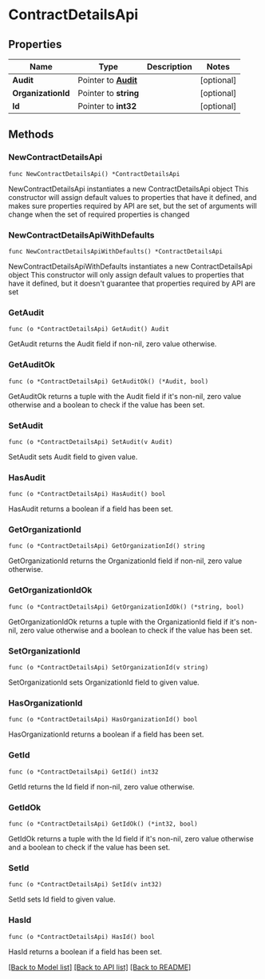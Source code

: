 # ContractDetailsApi

## Properties

Name | Type | Description | Notes
------------ | ------------- | ------------- | -------------
**Audit** | Pointer to [**Audit**](Audit.md) |  | [optional] 
**OrganizationId** | Pointer to **string** |  | [optional] 
**Id** | Pointer to **int32** |  | [optional] 

## Methods

### NewContractDetailsApi

`func NewContractDetailsApi() *ContractDetailsApi`

NewContractDetailsApi instantiates a new ContractDetailsApi object
This constructor will assign default values to properties that have it defined,
and makes sure properties required by API are set, but the set of arguments
will change when the set of required properties is changed

### NewContractDetailsApiWithDefaults

`func NewContractDetailsApiWithDefaults() *ContractDetailsApi`

NewContractDetailsApiWithDefaults instantiates a new ContractDetailsApi object
This constructor will only assign default values to properties that have it defined,
but it doesn't guarantee that properties required by API are set

### GetAudit

`func (o *ContractDetailsApi) GetAudit() Audit`

GetAudit returns the Audit field if non-nil, zero value otherwise.

### GetAuditOk

`func (o *ContractDetailsApi) GetAuditOk() (*Audit, bool)`

GetAuditOk returns a tuple with the Audit field if it's non-nil, zero value otherwise
and a boolean to check if the value has been set.

### SetAudit

`func (o *ContractDetailsApi) SetAudit(v Audit)`

SetAudit sets Audit field to given value.

### HasAudit

`func (o *ContractDetailsApi) HasAudit() bool`

HasAudit returns a boolean if a field has been set.

### GetOrganizationId

`func (o *ContractDetailsApi) GetOrganizationId() string`

GetOrganizationId returns the OrganizationId field if non-nil, zero value otherwise.

### GetOrganizationIdOk

`func (o *ContractDetailsApi) GetOrganizationIdOk() (*string, bool)`

GetOrganizationIdOk returns a tuple with the OrganizationId field if it's non-nil, zero value otherwise
and a boolean to check if the value has been set.

### SetOrganizationId

`func (o *ContractDetailsApi) SetOrganizationId(v string)`

SetOrganizationId sets OrganizationId field to given value.

### HasOrganizationId

`func (o *ContractDetailsApi) HasOrganizationId() bool`

HasOrganizationId returns a boolean if a field has been set.

### GetId

`func (o *ContractDetailsApi) GetId() int32`

GetId returns the Id field if non-nil, zero value otherwise.

### GetIdOk

`func (o *ContractDetailsApi) GetIdOk() (*int32, bool)`

GetIdOk returns a tuple with the Id field if it's non-nil, zero value otherwise
and a boolean to check if the value has been set.

### SetId

`func (o *ContractDetailsApi) SetId(v int32)`

SetId sets Id field to given value.

### HasId

`func (o *ContractDetailsApi) HasId() bool`

HasId returns a boolean if a field has been set.


[[Back to Model list]](../README.md#documentation-for-models) [[Back to API list]](../README.md#documentation-for-api-endpoints) [[Back to README]](../README.md)



